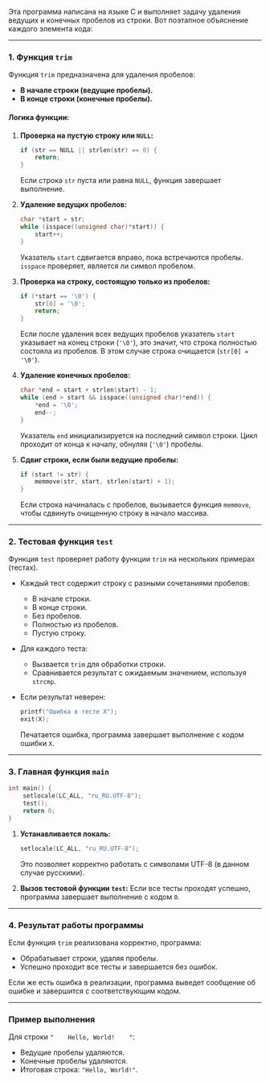 Эта программа написана на языке C и выполняет задачу удаления ведущих и конечных пробелов из строки. Вот поэтапное объяснение каждого элемента кода:

---

### **1. Функция `trim`**
Функция `trim` предназначена для удаления пробелов:
- **В начале строки (ведущие пробелы).**
- **В конце строки (конечные пробелы).**

#### **Логика функции:**
1. **Проверка на пустую строку или `NULL`:**
   ```c
   if (str == NULL || strlen(str) == 0) {
       return;
   }
   ```
   Если строка `str` пуста или равна `NULL`, функция завершает выполнение.

2. **Удаление ведущих пробелов:**
   ```c
   char *start = str;
   while (isspace((unsigned char)*start)) {
       start++;
   }
   ```
   Указатель `start` сдвигается вправо, пока встречаются пробелы. `isspace` проверяет, является ли символ пробелом.

3. **Проверка на строку, состоящую только из пробелов:**
   ```c
   if (*start == '\0') {
       str[0] = '\0';
       return;
   }
   ```
   Если после удаления всех ведущих пробелов указатель `start` указывает на конец строки (`'\0'`), это значит, что строка полностью состояла из пробелов. В этом случае строка очищается (`str[0] = '\0'`).

4. **Удаление конечных пробелов:**
   ```c
   char *end = start + strlen(start) - 1;
   while (end > start && isspace((unsigned char)*end)) {
       *end = '\0';
       end--;
   }
   ```
   Указатель `end` инициализируется на последний символ строки. Цикл проходит от конца к началу, обнуляя (`'\0'`) пробелы.

5. **Сдвиг строки, если были ведущие пробелы:**
   ```c
   if (start != str) {
       memmove(str, start, strlen(start) + 1);
   }
   ```
   Если строка начиналась с пробелов, вызывается функция `memmove`, чтобы сдвинуть очищенную строку в начало массива.

---

### **2. Тестовая функция `test`**
Функция `test` проверяет работу функции `trim` на нескольких примерах (тестах).

- Каждый тест содержит строку с разными сочетаниями пробелов:
  - В начале строки.
  - В конце строки.
  - Без пробелов.
  - Полностью из пробелов.
  - Пустую строку.

- Для каждого теста:
  - Вызвается `trim` для обработки строки.
  - Сравнивается результат с ожидаемым значением, используя `strcmp`.

- Если результат неверен:
  ```c
  printf("Ошибка в тесте X");
  exit(X);
  ```
  Печатается ошибка, программа завершает выполнение с кодом ошибки `X`.

---

### **3. Главная функция `main`**
```c
int main() {
    setlocale(LC_ALL, "ru_RU.UTF-8");
    test();
    return 0;
}
```
1. **Устанавливается локаль:**
   ```c
   setlocale(LC_ALL, "ru_RU.UTF-8");
   ```
   Это позволяет корректно работать с символами UTF-8 (в данном случае русскими).

2. **Вызов тестовой функции `test`:**
   Если все тесты проходят успешно, программа завершает выполнение с кодом `0`.

---

### **4. Результат работы программы**
Если функция `trim` реализована корректно, программа:
- Обрабатывает строки, удаляя пробелы.
- Успешно проходит все тесты и завершается без ошибок.

Если же есть ошибка в реализации, программа выведет сообщение об ошибке и завершится с соответствующим кодом.

---

### **Пример выполнения**
Для строки `"    Hello, World!    "`:
- Ведущие пробелы удаляются.
- Конечные пробелы удаляются.
- Итоговая строка: `"Hello, World!"`.